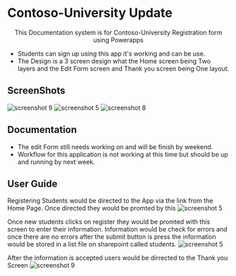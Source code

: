 # Contoso-University Update



<p align="center">
  This Documentation system is for Contoso-University Registration form using Powerapps
</p>


* Students can sign up using this app it's working and can be use.
* The Design is a 3 screen design what the Home screen being Two layers and the Edit Form screen and Thank you screen being One layout.


## ScreenShots

![screenshot 9](https://user-images.githubusercontent.com/5595381/29681912-3d12414e-88d7-11e7-87f5-6cdea746b8a1.png)
![screenshot 5](https://user-images.githubusercontent.com/5595381/29681990-77de655a-88d7-11e7-8ddd-3d238b8b077c.png)
![screenshot 8](https://user-images.githubusercontent.com/5595381/29681861-0c67949a-88d7-11e7-8f9e-2d3c88e07631.png)

## Documentation

* The edit Form still needs working on and will be finish by weekend.
* Workflow for this application is not working at this time but should be up and running by next week.


## User Guide

Registering Students would be directed to the App via the link from the Home Page. Once directed they would be promted by this ![screenshot 5](https://user-images.githubusercontent.com/5595381/29681990-77de655a-88d7-11e7-8ddd-3d238b8b077c.png)

Once new students clicks on register they would be promted with this screen to enter their information. Information would be check for errors and once there are no errors after the submit button is press the information would be stored in a list file on sharepoint called students.
![screenshot 5](https://user-images.githubusercontent.com/5595381/29681861-0c67949a-88d7-11e7-8f9e-2d3c88e07631.png)

After the information is accepted users would be dirrected to the Thank you Screen
![screenshot 9](https://user-images.githubusercontent.com/5595381/29681912-3d12414e-88d7-11e7-87f5-6cdea746b8a1.png)


